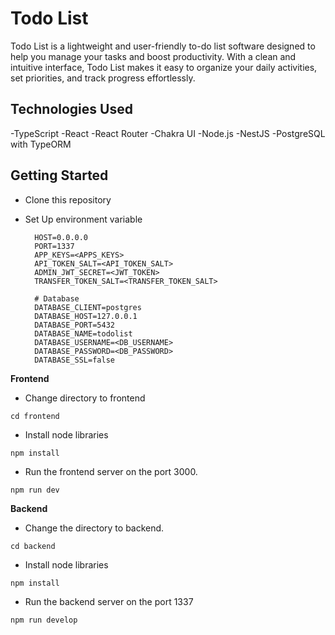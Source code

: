 # Todo List
Todo List is a lightweight and user-friendly to-do list software designed to help you manage your tasks and boost productivity. With a clean and intuitive interface, Todo List makes it easy to organize your daily activities, set priorities, and track progress effortlessly.

## Technologies Used
-TypeScript
-React
-React Router
-Chakra UI
-Node.js
-NestJS
-PostgreSQL with TypeORM

## Getting Started
- Clone this repository
- Set Up environment variable

  ```
    HOST=0.0.0.0
    PORT=1337
    APP_KEYS=<APPS_KEYS>
    API_TOKEN_SALT=<API_TOKEN_SALT>
    ADMIN_JWT_SECRET=<JWT_TOKEN>
    TRANSFER_TOKEN_SALT=<TRANSFER_TOKEN_SALT>
  
    # Database
    DATABASE_CLIENT=postgres
    DATABASE_HOST=127.0.0.1
    DATABASE_PORT=5432
    DATABASE_NAME=todolist
    DATABASE_USERNAME=<DB_USERNAME>
    DATABASE_PASSWORD=<DB_PASSWORD>
    DATABASE_SSL=false  
  ```

 
**Frontend**
- Change directory to frontend
```
cd frontend
```
- Install node libraries
```
npm install
```
- Run the frontend server on the port 3000.
```
npm run dev
```

**Backend**
- Change the directory to backend.
```
cd backend
```
- Install node libraries
```
npm install
```
- Run the backend server on the port 1337
```
npm run develop
```
